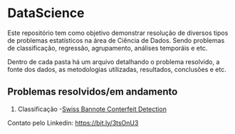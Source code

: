 # DataScience

Este repositório tem como objetivo demonstrar resolução de diversos tipos de problemas estatísticos na área de Ciência de Dados. 
Sendo problemas de classificação, regressão, agrupamento, análises temporáis e etc.

Dentro de cada pasta há um arquivo detalhando o problema resolvido, a fonte dos dados, as metodologias utilizadas, resultados, conclusões e etc.


## Problemas resolvidos/em andamento
1. Classificação
  -[Swiss Bannote Conterfeit Detection](classification/swiss_banknote)

Contato pelo Linkedin: https://bit.ly/3tsOnU3
